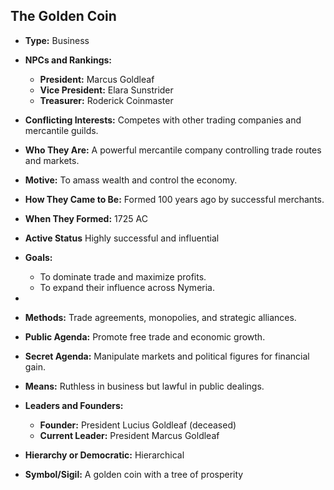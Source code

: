 ## The Golden Coin

- **Type:** Business

- **NPCs and Rankings:**
    - **President:** Marcus Goldleaf
    - **Vice President:** Elara Sunstrider
    - **Treasurer:** Roderick Coinmaster

- **Conflicting Interests:** Competes with other trading companies and mercantile guilds.

- **Who They Are:** A powerful mercantile company controlling trade routes and markets.

- **Motive:** To amass wealth and control the economy.

- **How They Came to Be:** Formed 100 years ago by successful merchants.

- **When They Formed:** 1725 AC

- **Active Status** Highly successful and influential

- **Goals:**
    - To dominate trade and maximize profits.
    - To expand their influence across Nymeria.
- 
- **Methods:** Trade agreements, monopolies, and strategic alliances.

- **Public Agenda:** Promote free trade and economic growth.

- **Secret Agenda:** Manipulate markets and political figures for financial gain.

- **Means:** Ruthless in business but lawful in public dealings.

- **Leaders and Founders:**
    - **Founder:** President Lucius Goldleaf (deceased)
    - **Current Leader:** President Marcus Goldleaf

- **Hierarchy or Democratic:** Hierarchical

- **Symbol/Sigil:** A golden coin with a tree of prosperity